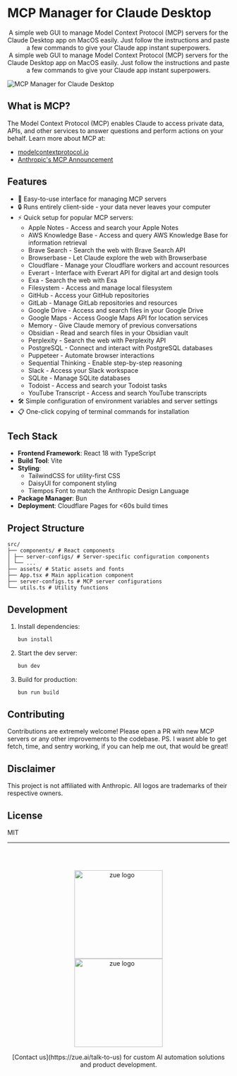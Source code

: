 # MCP Manager for Claude Desktop

<center>A simple web GUI to manage Model Context Protocol (MCP) servers for the Claude Desktop app on MacOS easily. Just follow the instructions and paste a few commands to give your Claude app instant superpowers.</center>

<center>A simple web GUI to manage Model Context Protocol (MCP) servers for the Claude Desktop app on MacOS easily. Just follow the instructions and paste a few commands to give your Claude app instant superpowers.</center>

![MCP Manager for Claude Desktop](https://assets.zue.ai/mcp-manager-hero.png)

## What is MCP?

The Model Context Protocol (MCP) enables Claude to access private data, APIs, and other services to answer questions and perform actions on your behalf. Learn more about MCP at:

- [modelcontextprotocol.io](https://modelcontextprotocol.io)
- [Anthropic's MCP Announcement](https://www.anthropic.com/news/model-context-protocol)

## Features

- 🚀 Easy-to-use interface for managing MCP servers
- 🔒 Runs entirely client-side - your data never leaves your computer
- ⚡️ Quick setup for popular MCP servers:
  - Apple Notes - Access and search your Apple Notes
  - AWS Knowledge Base - Access and query AWS Knowledge Base for information retrieval
  - Brave Search - Search the web with Brave Search API
  - Browserbase - Let Claude explore the web with Browserbase
  - Cloudflare - Manage your Cloudflare workers and account resources
  - Everart - Interface with Everart API for digital art and design tools
  - Exa - Search the web with Exa
  - Filesystem - Access and manage local filesystem
  - GitHub - Access your GitHub repositories
  - GitLab - Manage GitLab repositories and resources
  - Google Drive - Access and search files in your Google Drive
  - Google Maps - Access Google Maps API for location services
  - Memory - Give Claude memory of previous conversations
  - Obsidian - Read and search files in your Obsidian vault
  - Perplexity - Search the web with Perplexity API
  - PostgreSQL - Connect and interact with PostgreSQL databases
  - Puppeteer - Automate browser interactions
  - Sequential Thinking - Enable step-by-step reasoning
  - Slack - Access your Slack workspace
  - SQLite - Manage SQLite databases
  - Todoist - Access and search your Todoist tasks
  - YouTube Transcript - Access and search YouTube transcripts
- 🛠 Simple configuration of environment variables and server settings
- 📋 One-click copying of terminal commands for installation

## Tech Stack

- **Frontend Framework**: React 18 with TypeScript
- **Build Tool**: Vite
- **Styling**:
  - TailwindCSS for utility-first CSS
  - DaisyUI for component styling
  - Tiempos Font to match the Anthropic Design Language
- **Package Manager**: Bun
- **Deployment**: Cloudflare Pages for <60s build times

## Project Structure

```plaintext
src/
├── components/ # React components
│ ├── server-configs/ # Server-specific configuration components
│ └── ...
├── assets/ # Static assets and fonts
├── App.tsx # Main application component
├── server-configs.ts # MCP server configurations
└── utils.ts # Utility functions
```

## Development

1. Install dependencies:

   ```bash
   bun install
   ```

2. Start the dev server:

   ```bash
   bun dev
   ```

3. Build for production:

   ```bash
   bun run build
   ```

## Contributing

Contributions are extremely welcome! Please open a PR with new MCP servers or any other improvements to the codebase.
PS. I wasnt able to get fetch, time, and sentry working, if you can help me out, that would be great!

## Disclaimer

This project is not affiliated with Anthropic. All logos are trademarks of their respective owners.

## License

MIT

---
<br/>
<br/>
<p align="center">
<a href="https://zue.ai#gh-light-mode-only">
  <img src="https://assets.zue.ai/logo_zue_purple.svg" alt="zue logo" width="200" height="auto" style="display: block; margin: 0 auto;" />
</a>
<a href="https://zue.ai#gh-dark-mode-only">
  <img src="https://assets.zue.ai/logo_zue_yellow.svg" alt="zue logo" width="200" height="auto" style="display: block; margin: 0 auto;" />
</a>
</p>

<center>
[Contact us](https://zue.ai/talk-to-us) for custom AI automation solutions and product development.
</center>

